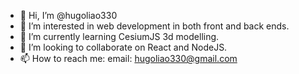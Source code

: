 - 👋 Hi, I’m @hugoliao330
- 👀 I’m interested in web development in both front and back ends.
- 🌱 I’m currently learning CesiumJS 3d modelling.
- 💞️ I’m looking to collaborate on React and NodeJS.
- 📫 How to reach me:
    email: hugoliao330@gmail.com
    

<!---
hugoliao330/hugoliao330 is a ✨ special ✨ repository because its `README.md` (this file) appears on your GitHub profile.
You can click the Preview link to take a look at your changes.
--->
